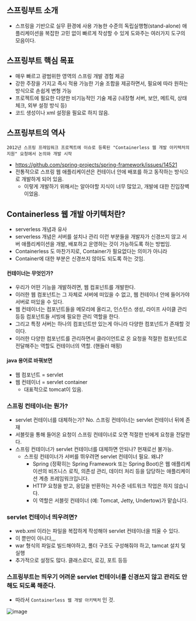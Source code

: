 ## 스프링부트 소개
 * 스프링을 기반으로 실무 환경에 사용 가뇽한 수준의 독립실행형(stand-alone) 애플리케이션을 복잡한 고민 없이 빠르게 작성할 수 있게 도와주는 여러가지 도구의 모음이다.

## 스프링부트 핵심 목표
 * 매우 빠르고 광범위한 영역의 스프링 개발 경험 제공
 * 강한 주장을 가지고 즉시 적용 가능한 기술 조합을 제공하면서, 필요에 따라 원하는 방식으로 손쉽게 변형 가능
 * 프로젝트에 필요한 다양한 비기능적인 기술 제공 (내장형 서버, 보안, 메트릭, 상태 체크, 외부 설정 방식 등)
 * 코드 생성이나 xml 설정을 필요로 하지 않음.

## 스프링부트의 역사
`2012년 스프링 프레임워크 프로젝트에 이슈로 등록된 "Containerless 웹 개발 아키텍처의 지원" 요청에서 논의와 개발 시작`
 * https://github.com/spring-projects/spring-framework/issues/14521
 * 전통적으로 스프링 웹 애플리케이션은 컨테이너 안에 배포를 하고 동작하는 방식으로 개발하게 되어 있음.
   * 이렇게 개발하기 위해서는 알아야할 지식이 너무 많았고, 개발에 대한 진입장벽이었음.

## Containerless 웹 개발 아키텍처란?
 * serverless 개념과 유사
 * serverless 개념은 서버를 설치나 관리 이런 부분들을 개발자가 신경쓰지 않고 서버 애플리케이션을 개발, 배포하고 운영하는 것이 가능하도록 하는 방법임.
 * Containerless 도 마찬가지로, Container가 필요없다는 의미가 아니라
 * Container에 대한 부분은 신경쓰지 않아도 되도록 하는 것임.

#### 컨테이너는 무엇인가?
 * 우리가 어떤 기능을 개발하려면, 웹 컴포넌트를 개발한다.
 * 이러한 웹 컴포넌트는 그 자체로 서버에 떠있을 수 없고, 웹 컨테이너 안에 들어가야 서버로 떠있을 수 있다.
 * 웹 컨테이너는 컴포넌트들을 메모리에 올리고, 인스턴스 생성, 라이프 사이클 관리 등등 컴포넌트들 서빙에 필요한 관리 역할을 한다.
 * 그리고 특정 서버는 하나의 컴포넌트만 있는게 아니라 다양한 컴포넌트가 존재할 것이다.
 * 이러한 다양한 컴포넌트를 관리하면서 클라이언트로 온 요청을 적절한 컴포넌트로 전달해주는 역할도 컨테이너의 역할. (핸들러 매핑)

#### java 용어로 바꿔보면
 * 웹 컴포넌트 = servlet
 * 웹 컨테이너 = servlet container
    * 대표적으로 tomcat이 있음.

### 스프링 컨테이너는 뭔가?
 * servlet 컨테이너를 대체하는가? No. 스프링 컨테이너는 servlet 컨테이너 뒤에 존재
 * 서블릿을 통해 들어온 요청이 스프링 컨테이너로 오면 적절한 빈에게 요청을 전달한다.
 * 스프링 컨테이너가 servlet 컨테이너를 대체하면 안되나? 현재로선 불가능.
    * 스프링 컨테이너가 서버를 뛰우려면 servlet 컨테이너 필요. 왜냐?
        * Spring (정확히는 Spring Framework 또는 Spring Boot)은 웹 애플리케이션의 비즈니스 로직, 의존성 관리, 데이터 처리 등을 담당하는 애플리케이션 계층 프레임워크입니다.
        * HTTP 요청을 받고, 응답을 반환하는 저수준 네트워크 작업은 하지 않습니다.
        * 이 역할은 서블릿 컨테이너 (예: Tomcat, Jetty, Undertow)가 맡습니다.

### servlet 컨테이너 띄우려면?
 * web.xml 이라는 파일을 복잡하게 작성해야 servlet 컨테이너을 띄울 수 있다.
 * 이 뿐만이 아니다,,,
 * war 형식의 파일로 빌드해야하고, 폴더 구조도 구성해줘야 하고, tamcat 설치 및 실행
 * 추가적으로 설정도 많다. 클래스로더, 로깅, 포트 등등

### 스프링부트는 띄우기 어려운 servlet 컨테이너를 신경쓰지 않고 관리도 안해도 되도록 해준다. 
 * 따라서 `Containerless 웹 개발 아키텍처` 인 것.



![image](https://github.com/user-attachments/assets/ed75659f-35f8-4dbf-a2cf-20248a524cdf)



